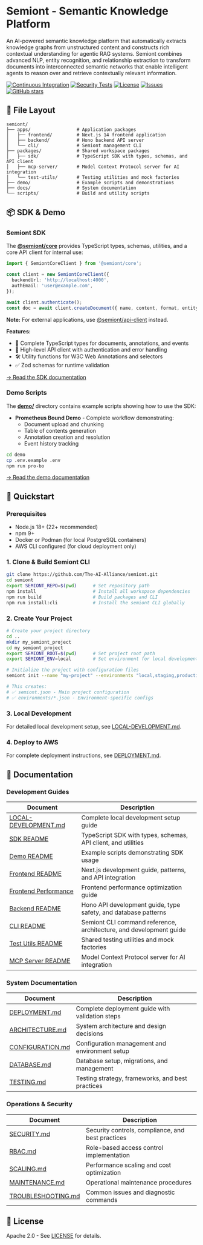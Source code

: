 # Semiont - Semantic Knowledge Platform

An AI-powered semantic knowledge platform that automatically extracts knowledge graphs from unstructured content and constructs rich contextual understanding for agentic RAG systems. Semiont combines advanced NLP, entity recognition, and relationship extraction to transform documents into interconnected semantic networks that enable intelligent agents to reason over and retrieve contextually relevant information.

[![Continuous Integration](https://github.com/The-AI-Alliance/semiont/actions/workflows/ci.yml/badge.svg?branch=main)](https://github.com/The-AI-Alliance/semiont/actions/workflows/ci.yml?query=branch%3Amain)
[![Security Tests](https://github.com/The-AI-Alliance/semiont/actions/workflows/security-tests.yml/badge.svg?branch=main)](https://github.com/The-AI-Alliance/semiont/actions/workflows/security-tests.yml?query=branch%3Amain)
[![License](https://img.shields.io/github/license/The-AI-Alliance/semiont)](https://github.com/The-AI-Alliance/semiont/tree/main?tab=Apache-2.0-1-ov-file#readme)
[![Issues](https://img.shields.io/github/issues/The-AI-Alliance/semiont)](https://github.com/The-AI-Alliance/semiont/issues)
[![GitHub stars](https://img.shields.io/github/stars/The-AI-Alliance/semiont?style=social)](https://github.com/The-AI-Alliance/semiont/stargazers)

## 📁 File Layout

```text
semiont/
├── apps/                 # Application packages
│   ├── frontend/         # Next.js 14 frontend application
│   ├── backend/          # Hono backend API server
│   └── cli/              # Semiont management CLI
├── packages/             # Shared workspace packages
│   ├── sdk/              # TypeScript SDK with types, schemas, and API client
│   ├── mcp-server/       # Model Context Protocol server for AI integration
│   └── test-utils/       # Testing utilities and mock factories
├── demo/                 # Example scripts and demonstrations
├── docs/                 # System documentation
└── scripts/              # Build and utility scripts
```

## 📦 SDK & Demo

### Semiont SDK

The **[@semiont/core](packages/core/)** provides TypeScript types, schemas, utilities, and a core API client for internal use:

```typescript
import { SemiontCoreClient } from '@semiont/core';

const client = new SemiontCoreClient({
  backendUrl: 'http://localhost:4000',
  authEmail: 'user@example.com',
});

await client.authenticate();
const doc = await client.createDocument({ name, content, format, entityTypes });
```

**Note:** For external applications, use [@semiont/api-client](packages/api-client/) instead.

**Features:**
- 🎯 Complete TypeScript types for documents, annotations, and events
- 🔌 High-level API client with authentication and error handling
- 🛠️ Utility functions for W3C Web Annotations and selectors
- ✅ Zod schemas for runtime validation

[→ Read the SDK documentation](packages/core/README.md)

### Demo Scripts

The **[demo/](demo/)** directory contains example scripts showing how to use the SDK:

- **Prometheus Bound Demo** - Complete workflow demonstrating:
  - Document upload and chunking
  - Table of contents generation
  - Annotation creation and resolution
  - Event history tracking

```bash
cd demo
cp .env.example .env
npm run pro-bo
```

[→ Read the demo documentation](demo/README.md)

## 🚀 Quickstart

### Prerequisites

- Node.js 18+ (22+ recommended)
- npm 9+
- Docker or Podman (for local PostgreSQL containers)
- AWS CLI configured (for cloud deployment only)

### 1. Clone & Build Semiont CLI

```bash
git clone https://github.com/The-AI-Alliance/semiont.git
cd semiont
export SEMIONT_REPO=$(pwd)      # Set repository path
npm install                     # Install all workspace dependencies
npm run build                   # Build packages and CLI
npm run install:cli             # Install the semiont CLI globally
```

### 2. Create Your Project

```bash
# Create your project directory
cd ..
mkdir my_semiont_project
cd my_semiont_project
export SEMIONT_ROOT=$(pwd)      # Set project root path
export SEMIONT_ENV=local        # Set environment for local development

# Initialize the project with configuration files
semiont init --name "my-project" --environments "local,staging,production"

# This creates:
# ✅ semiont.json - Main project configuration
# ✅ environments/*.json - Environment-specific configs
```

### 3. Local Development

For detailed local development setup, see [LOCAL-DEVELOPMENT.md](docs/LOCAL-DEVELOPMENT.md).

### 4. Deploy to AWS

For complete deployment instructions, see [DEPLOYMENT.md](docs/DEPLOYMENT.md).

## 📖 Documentation

### Development Guides

| Document | Description |
|----------|-------------|
| [LOCAL-DEVELOPMENT.md](docs/LOCAL-DEVELOPMENT.md) | Complete local development setup guide |
| [SDK README](packages/core/README.md) | TypeScript SDK with types, schemas, API client, and utilities |
| [Demo README](demo/README.md) | Example scripts demonstrating SDK usage |
| [Frontend README](apps/frontend/README.md) | Next.js development guide, patterns, and API integration |
| [Frontend Performance](apps/frontend/docs/PERFORMANCE.md) | Frontend performance optimization guide |
| [Backend README](apps/backend/README.md) | Hono API development guide, type safety, and database patterns |
| [CLI README](apps/cli/README.md) | Semiont CLI command reference, architecture, and development guide |
| [Test Utils README](packages/test-utils/README.md) | Shared testing utilities and mock factories |
| [MCP Server README](packages/mcp-server/README.md) | Model Context Protocol server for AI integration |

### System Documentation

| Document | Description |
|----------|-------------|
| [DEPLOYMENT.md](docs/DEPLOYMENT.md) | Complete deployment guide with validation steps |
| [ARCHITECTURE.md](docs/ARCHITECTURE.md) | System architecture and design decisions |
| [CONFIGURATION.md](docs/CONFIGURATION.md) | Configuration management and environment setup |
| [DATABASE.md](docs/DATABASE.md) | Database setup, migrations, and management |
| [TESTING.md](docs/TESTING.md) | Testing strategy, frameworks, and best practices |

### Operations & Security

| Document | Description |
|----------|-------------|
| [SECURITY.md](docs/SECURITY.md) | Security controls, compliance, and best practices |
| [RBAC.md](docs/RBAC.md) | Role-based access control implementation |
| [SCALING.md](docs/SCALING.md) | Performance scaling and cost optimization |
| [MAINTENANCE.md](docs/MAINTENANCE.md) | Operational maintenance procedures |
| [TROUBLESHOOTING.md](docs/TROUBLESHOOTING.md) | Common issues and diagnostic commands |

## 📜 License

Apache 2.0 - See [LICENSE](LICENSE) for details.
